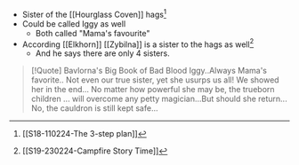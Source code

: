 - Sister of the [[Hourglass Coven]] hags[^s18]
- Could be called Iggy as well
	- Both called "Mama's favourite"
- According [[Elkhorn]] [[Zybilna]] is a sister to the hags as well[^s19]
	- And he says there are only 4 sisters.

> [!Quote] Bavlorna's Big Book of Bad Blood
> Iggy..Always Mama's favorite.. Not even our true sister, yet she usurps us all! We showed her in the end... No matter how powerful she may be, the trueborn children ... will overcome any petty magician...But should she return... No, the cauldron is still kept safe...


[^s18]: [[S18-110224-The 3-step plan]]
[^s19]: [[S19-230224-Campfire Story Time]]